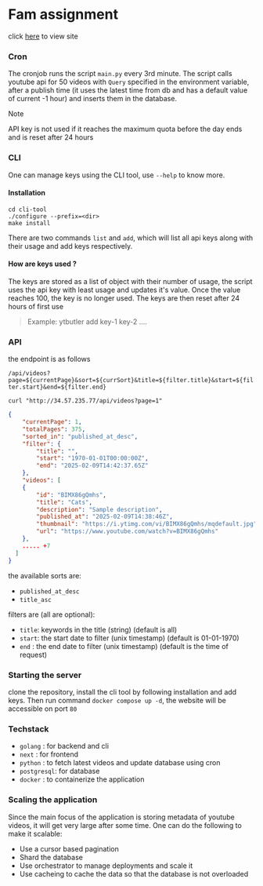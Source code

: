 # Fam assignment
click [here](http://34.57.235.77/) to view site

### Cron
The cronjob runs the script `main.py` every 3rd minute. The script calls youtube api for 50 videos with `Query` specified in the environment variable, after a publish time (it uses the latest time from db and has a default value of current -1 hour) and inserts them in the database.

> [!NOTE]
> API key is not used if it reaches the maximum quota before the day ends and is reset after 24 hours

### CLI
One can manage keys using the CLI tool, use `--help` to know more.

#### Installation
```
cd cli-tool
./configure --prefix=<dir>
make install
```

There are two commands `list` and `add`, which will list all api keys along with their usage and add keys respectively.

#### How are keys used ?
The keys are stored as a list of object with their number of usage, the script uses the api key with least usage and updates it's value. Once the value reaches 100, the key is no longer used.
The keys are then reset after 24 hours of first use

> Example: ytbutler add key-1 key-2 ....

### API
the endpoint is as follows

`/api/videos?page=${currentPage}&sort=${currSort}&title=${filter.title}&start=${filter.start}&end=${filter.end}`

```curl
curl "http://34.57.235.77/api/videos?page=1"
```
```json
{
    "currentPage": 1,
    "totalPages": 375,
    "sorted_in": "published_at_desc",
    "filter": {
        "title": "",
        "start": "1970-01-01T00:00:00Z",
        "end": "2025-02-09T14:42:37.65Z"
    },
    "videos": [
    {
        "id": "BIMX86gQmhs",
        "title": "Cats",
        "description": "Sample description",
        "published_at": "2025-02-09T14:38:46Z",
        "thumbnail": "https://i.ytimg.com/vi/BIMX86gQmhs/mqdefault.jpg",
        "url": "https://www.youtube.com/watch?v=BIMX86gQmhs"
    },
    ..... +7
  ]
}
```

the available sorts are:
- `published_at_desc`
- `title_asc`

filters are (all are optional):
- `title`: keywords in the title (string) (default is all)
- `start`: the start date to filter (unix timestamp) (default is 01-01-1970)
- `end`  : the end date to filter (unix timestamp) (default is the time of request)

### Starting the server
clone the repository, install the cli tool by following installation and add keys. Then run command `docker compose up -d`, the website will be accessible on port `80`

### Techstack
- `golang`    : for backend and cli
- `next`      : for frontend
- `python`    : to fetch latest videos and update database using cron
- `postgresql`: for database
- `docker`    : to containerize the application

### Scaling the application
Since the main focus of the application is storing metadata of youtube videos, it will get very large after some time. One can do the following to make it scalable:
- Use a cursor based pagination
- Shard the database
- Use orchestrator to manage deployments and scale it
- Use cacheing to cache the data so that the database is not overloaded

